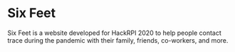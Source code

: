 # Six Feet

Six Feet is a website developed for HackRPI 2020 to help people contact trace during the pandemic with their family, friends, co-workers, and more. 
